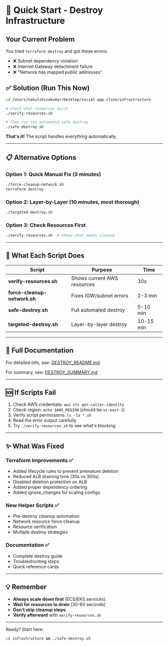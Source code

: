 # 🚀 Quick Start - Destroy Infrastructure

## Your Current Problem

You tried `terraform destroy` and got these errors:
- ❌ Subnet dependency violation
- ❌ Internet Gateway detachment failure
- ❌ "Network has mapped public addresses"

## ✅ Solution (Run This Now)

```bash
cd /Users/nakulshivakumar/Desktop/social-app-clone/infrastructure

# Check what resources exist
./verify-resources.sh

# Then run the automated safe destroy
./safe-destroy.sh
```

**That's it!** The script handles everything automatically.

---

## 📋 Alternative Options

### Option 1: Quick Manual Fix (3 minutes)
```bash
./force-cleanup-network.sh
terraform destroy
```

### Option 2: Layer-by-Layer (10 minutes, most thorough)
```bash
./targeted-destroy.sh
```

### Option 3: Check Resources First
```bash
./verify-resources.sh  # Shows what needs cleanup
```

---

## 🎯 What Each Script Does

| Script | Purpose | Time |
|--------|---------|------|
| **verify-resources.sh** | Shows current AWS resources | 30s |
| **force-cleanup-network.sh** | Fixes IGW/subnet errors | 2-3 min |
| **safe-destroy.sh** | Full automated destroy | 5-10 min |
| **targeted-destroy.sh** | Layer-by-layer destroy | 10-15 min |

---

## 📖 Full Documentation

For detailed info, see: [DESTROY_README.md](./DESTROY_README.md)

For summary, see: [DESTROY_SUMMARY.md](./DESTROY_SUMMARY.md)

---

## 🆘 If Scripts Fail

1. Check AWS credentials: `aws sts get-caller-identity`
2. Check region: `echo $AWS_REGION` (should be `us-east-1`)
3. Verify script permissions: `ls -la *.sh`
4. Read the error output carefully
5. Try `./verify-resources.sh` to see what's blocking

---

## ✨ What Was Fixed

### Terraform Improvements ✅
- Added lifecycle rules to prevent premature deletion
- Reduced ALB draining time (30s vs 300s)
- Disabled deletion protection on ALB
- Added proper dependency ordering
- Added ignore_changes for scaling configs

### New Helper Scripts ✅
- Pre-destroy cleanup automation
- Network resource force cleanup
- Resource verification
- Multiple destroy strategies

### Documentation ✅
- Complete destroy guide
- Troubleshooting steps
- Quick reference cards

---

## 💡 Remember

- **Always scale down first** (ECS/EKS services)
- **Wait for resources to drain** (30-60 seconds)
- **Don't skip cleanup steps**
- **Verify afterward** with `verify-resources.sh`

---

Ready? Start here:
```bash
cd infrastructure && ./safe-destroy.sh
```

